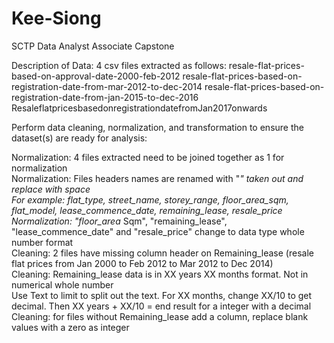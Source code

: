 # Kee-Siong
SCTP Data Analyst Associate Capstone

Description of Data:
4 csv files extracted as follows:
resale-flat-prices-based-on-approval-date-2000-feb-2012
resale-flat-prices-based-on-registration-date-from-mar-2012-to-dec-2014
resale-flat-prices-based-on-registration-date-from-jan-2015-to-dec-2016
ResaleflatpricesbasedonregistrationdatefromJan2017onwards

Perform data cleaning, normalization, and transformation to ensure the dataset(s) are ready for analysis:	

Normalization: 4 files extracted need to be joined together as 1 for normalization	
Normalization: Files headers names are renamed with "_" taken out and replace with space	
	For example: flat_type, street_name, storey_range, floor_area_sqm, flat_model, lease_commence_date, remaining_lease, resale_price	
Normalization: "floor_area_ Sqm", "remaining_lease", "lease_commence_date" and "resale_price" change to data type whole number format	
Cleaning: 2 files have missing column header on Remaining_lease (resale flat prices from Jan 2000 to Feb 2012 to Mar 2012 to Dec 2014)	
Cleaning: Remaining_lease data is in XX years XX months format. Not in numerical whole number	
	Use Text to limit to split out the text. For XX months, change XX/10 to get decimal. Then XX years + XX/10 = end result for a integer with a decimal	
Cleaning: for files without Remaining_lease add a column, replace blank values with a zero as integer	
